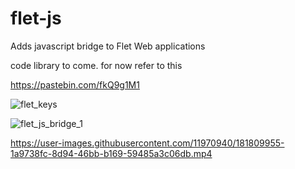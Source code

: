 # flet-js
Adds javascript bridge to Flet Web applications

code library to come. for now refer to this 

https://pastebin.com/fkQ9g1M1


![flet_keys](https://user-images.githubusercontent.com/11970940/181808681-7961b2ef-f979-44e8-b5fa-8ef974df39e2.gif)

![flet_js_bridge_1](https://user-images.githubusercontent.com/11970940/181808737-4f0a88af-b43d-4ce4-8488-6927cb51bc38.gif)

https://user-images.githubusercontent.com/11970940/181809955-1a9738fc-8d94-46bb-b169-59485a3c06db.mp4



